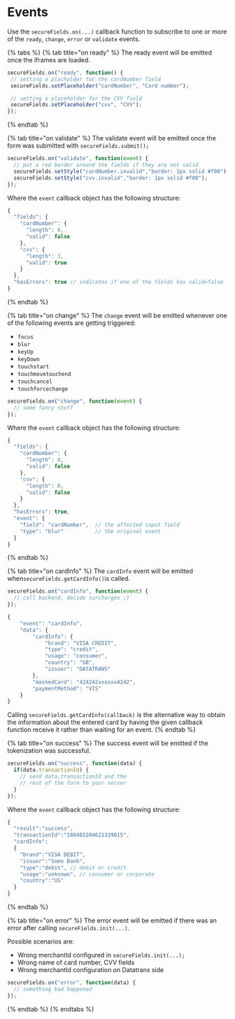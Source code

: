 # Events

Use the `secureFields.on(...)` callback function to subscribe to one or more of the `ready`, `change`, `error` or `validate` events.

{% tabs %}
{% tab title="on ready" %}
The ready event will be emitted once the iframes are loaded.

```javascript
secureFields.on("ready", function() { 
 // setting a placholder for the cardNumber field
 secureFields.setPlaceholder("cardNumber", "Card number");

 // setting a placeholder for the CVV field
 secureFields.setPlaceholder("cvv", "CVV");
});
```
{% endtab %}

{% tab title="on validate" %}
The validate event will be emitted once the form was submitted with `secureFields.submit();`

```javascript
secureFields.on("validate", function(event) {
  // put a red border around the fields if they are not valid
  secureFields.setStyle("cardNumber.invalid","border: 1px solid #f00");
  secureFields.setStyle("cvv.invalid","border: 1px solid #f00");
});
```

Where the `event` callback object has the following structure:

```javascript
{
  "fields": {
    "cardNumber": {
      "length": 0,
      "valid": false
    },
    "cvv": {
      "length": 3,
      "valid": true
    }
  },
  "hasErrors": true // indicates if one of the fields has valid=false
}
```
{% endtab %}

{% tab title="on change" %}
The `change` event will be emitted whenever one of the following events are getting triggered:

* `focus`
* `blur`
* `keyUp`
* `keyDown`
* `touchstart`
* `touchmovetouchend`
* `touchcancel`
* `touchforcechange`

```javascript
secureFields.on("change", function(event) {
  // some fancy stuff
});
```

Where the `event` callback object has the following structure:

```javascript
{
  "fields": {
    "cardNumber": {
      "length": 0,
      "valid": false
    },
    "cvv": {
      "length": 0,
      "valid": false
    }
  },
  "hasErrors": true,
  "event": {
    "field": "cardNumber",  // the affected input field
    "type": "blur"          // the original event
  }
}
```
{% endtab %}

{% tab title="on cardInfo" %}
The `cardInfo` event will be emitted when`secureFields.getCardInfo()`is called.

```javascript
secureFields.on("cardInfo", function(event) {
  // call backend, decide surcharges ;)
});
```

```javascript
{
	"event": "cardInfo",
	"data": {
		"cardInfo": {
			"brand": "VISA CREDIT",
			"type": "credit",
			"usage": "consumer",
			"country": "GB",
			"issuer": "DATATRANS"
		},
		"maskedCard": "424242xxxxxx4242",
		"paymentMethod": "VIS"
	}
}
```

Calling `secureFields.getCardInfo(callback)` is the alternative way to obtain the information about the entered card by having the given callback function receive it rather than waiting for an event.
{% endtab %}

{% tab title="on success" %}
The success event will be emitted if the tokenization was successful.

```javascript
secureFields.on("success", function(data) {
  if(data.transactionId) {
    // send data.transactionId and the
    // rest of the form to your server
  }
});
```

Where the `event` callback object has the following structure:

```javascript
{
  "result":"success",
  "transactionId":"180403204621339015",
  "cardInfo":
  {
    "brand":"VISA DEBIT",
    "issuer":"Some Bank",
    "type":"debit", // debit or credit
    "usage":"unknown", // consumer or corporate
    "country":"US"
  }
}
```
{% endtab %}

{% tab title="on error" %}
The error event will be emitted if there was an error after calling `secureFields.init(...)`.

Possible scenarios are:

* Wrong merchantId configured in `secureFields.init(...);`
* Wrong name of card number, CVV fields
* Wrong merchantId configuration on Datatrans side

```javascript
secureFields.on("error", function(data) {
  // something bad happened
});
```
{% endtab %}
{% endtabs %}



